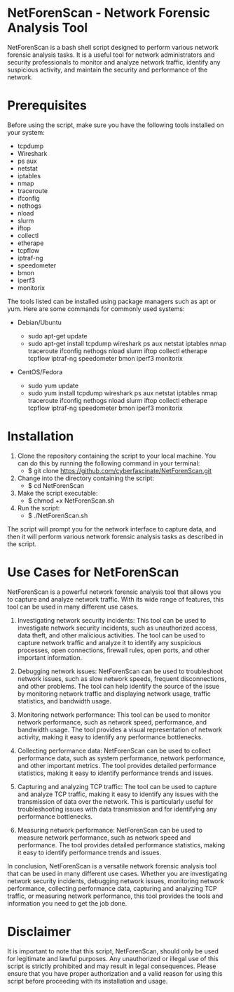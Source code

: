 # NetForenScan - Network Forensic Analysis Tool

NetForenScan is a bash shell script designed to perform various network forensic analysis tasks. It is a useful tool for network administrators and security professionals to monitor and analyze network traffic, identify any suspicious activity, and maintain the security and performance of the network.

# Prerequisites
Before using the script, make sure you have the following tools installed on your system:

- tcpdump
- Wireshark
- ps aux
- netstat
- iptables
- nmap
- traceroute
- ifconfig
- nethogs
- nload
- slurm
- iftop
- collectl
- etherape
- tcpflow
- iptraf-ng
- speedometer
- bmon
- iperf3
- monitorix

The tools listed can be installed using package managers such as apt or yum. Here are some commands for commonly used systems:

- Debian/Ubuntu
  - sudo apt-get update
  - sudo apt-get install tcpdump wireshark ps aux netstat iptables nmap traceroute ifconfig nethogs nload slurm iftop    collectl etherape tcpflow iptraf-ng speedometer bmon iperf3 monitorix

 - CentOS/Fedora
    - sudo yum update
    - sudo yum install tcpdump wireshark ps aux netstat iptables nmap traceroute ifconfig nethogs nload slurm iftop collectl etherape tcpflow iptraf-ng speedometer bmon iperf3 monitorix

# Installation

1. Clone the repository containing the script to your local machine. You can do this by running the following command in your terminal:
    - $ git clone https://github.com/cyberfascinate/NetForenScan.git
2. Change into the directory containing the script:
    - $ cd NetForenScan
3. Make the script executable:
    - $ chmod +x NetForenScan.sh
4. Run the script:
    - $ ./NetForenScan.sh

The script will prompt you for the network interface to capture data, and then it will perform various network forensic analysis tasks as described in the script.

# Use Cases for NetForenScan

NetForenScan is a powerful network forensic analysis tool that allows you to capture and analyze network traffic. With its wide range of features, this tool can be used in many different use cases.

1. Investigating network security incidents: This tool can be used to investigate network security incidents, such as unauthorized access, data theft, and other malicious activities. The tool can be used to capture network traffic and analyze it to identify any suspicious processes, open connections, firewall rules, open ports, and other important information.

2. Debugging network issues: NetForenScan can be used to troubleshoot network issues, such as slow network speeds, frequent disconnections, and other problems. The tool can help identify the source of the issue by monitoring network traffic and displaying network usage, traffic statistics, and bandwidth usage.

3. Monitoring network performance: This tool can be used to monitor network performance, such as network speed, performance, and bandwidth usage. The tool provides a visual representation of network activity, making it easy to identify any performance bottlenecks.

4. Collecting performance data: NetForenScan can be used to collect performance data, such as system performance, network performance, and other important metrics. The tool provides detailed performance statistics, making it easy to identify performance trends and issues.

5. Capturing and analyzing TCP traffic: The tool can be used to capture and analyze TCP traffic, making it easy to identify any issues with the transmission of data over the network. This is particularly useful for troubleshooting issues with data transmission and for identifying any performance bottlenecks.

6. Measuring network performance: NetForenScan can be used to measure network performance, such as network speed and performance. The tool provides detailed performance statistics, making it easy to identify performance trends and issues.

In conclusion, NetForenScan is a versatile network forensic analysis tool that can be used in many different use cases. Whether you are investigating network security incidents, debugging network issues, monitoring network performance, collecting performance data, capturing and analyzing TCP traffic, or measuring network performance, this tool provides the tools and information you need to get the job done.

# Disclaimer

It is important to note that this script, NetForenScan, should only be used for legitimate and lawful purposes. Any unauthorized or illegal use of this script is strictly prohibited and may result in legal consequences. Please ensure that you have proper authorization and a valid reason for using this script before proceeding with its installation and usage.
